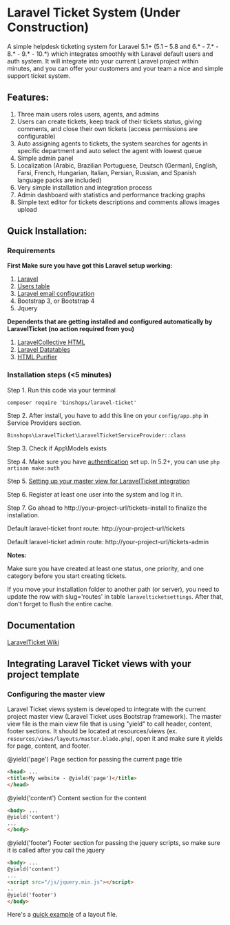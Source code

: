 # Laravel Ticket System (Under Construction)
A simple helpdesk ticketing system for Laravel 5.1+ (5.1 – 5.8 and 6.* - 7.* - 8.* - 9.* - 10.*) which integrates smoothly with Laravel default users and auth system. 
It will integrate into your current Laravel project within minutes, and you can offer your customers and your team a nice and simple support ticket system. 

## Features:
1. Three main users roles users, agents, and admins
2. Users can create tickets, keep track of their tickets status, giving comments, and close their own tickets (access permissions are configurable)
3. Auto assigning agents to tickets, the system searches for agents in specific department and auto select the agent with lowest queue
4. Simple admin panel 
5. Localization (Arabic, Brazilian Portuguese, Deutsch (German), English, Farsi, French, Hungarian, Italian, Persian, Russian, and Spanish language packs are included)
6. Very simple installation and integration process
7. Admin dashboard with statistics and performance tracking graphs
8. Simple text editor for tickets descriptions and comments allows images upload

## Quick Installation:

### Requirements
**First Make sure you have got this Laravel setup working:**

1. [Laravel](http://laravel.com/docs#installation)
2. [Users table](http://laravel.com/docs/authentication)
3. [Laravel email configuration](http://laravel.com/docs/mail#sending-mail)
4. Bootstrap 3, or Bootstrap 4
5. Jquery

**Dependents that are getting installed and configured automatically by LaravelTicket (no action required from you)**

1. [LaravelCollective HTML](https://github.com/laravelcollective/html)
2. [Laravel Datatables](https://github.com/yajra/laravel-datatables)
3. [HTML Purifier](https://github.com/mewebstudio/Purifier)

### Installation steps (<5 minutes)

Step 1. Run this code via your terminal
```shell
composer require 'binshops/laravel-ticket'
```

Step 2. After install, you have to add this line on your `config/app.php` in Service Providers section.
```
Binshops\LaravelTicket\LaravelTicketServiceProvider::class
```

Step 3. Check if App\Models exists

Step 4. Make sure you have [authentication](https://laravel.com/docs/10.x/authentication) set up. In 5.2+, you can use `php artisan make:auth`

Step 5. [Setting up your master view for LaravelTicket integration](#integrating-laravel-ticket-views-with-your-project-template)

Step 6. Register at least one user into the system and log it in.

Step 7. Go ahead to http://your-project-url/tickets-install to finalize the installation.

Default laravel-ticket front route: http://your-project-url/tickets

Default laravel-ticket admin route: http://your-project-url/tickets-admin

**Notes:**

Make sure you have created at least one status, one priority, and one category before you start creating tickets.

If you move your installation folder to another path (or server), you need to update the row with slug='routes' in table `laravelticketsettings`. After that, don't forget to flush the entire cache.

## Documentation
[LaravelTicket Wiki](https://github.com/binshops/laravel-ticket/wiki)

## Integrating Laravel Ticket views with your project template

### Configuring the master view
Laravel Ticket views system is developed to integrate with the current project master view (Laravel Ticket uses Bootstrap framework). The master view file is the main view file that is using "yield" to call header, content, footer sections. It should be located at resources/views (ex. `resources/views/layouts/master.blade.php`), open it and make sure it yields for page, content, and footer.

@yield('page') Page section for passing the current page title
```html
<head> ...
<title>My website - @yield('page')</title>
</head>
```

@yield('content') Content section for the content
```html
<body> ...
@yield('content')
...
</body>
```

@yield('footer') Footer section for passing the jquery scripts, so make sure it is called after you call the jquery
```html
<body> ...
@yield('content')
...
<script src="/js/jquery.min.js"></script>
..
@yield('footer')
</body>
```

Here's a [quick example](https://github.com/binshops/laravel-ticket/tree/master/src/Views/sample-app.blade.php) of a layout file.
